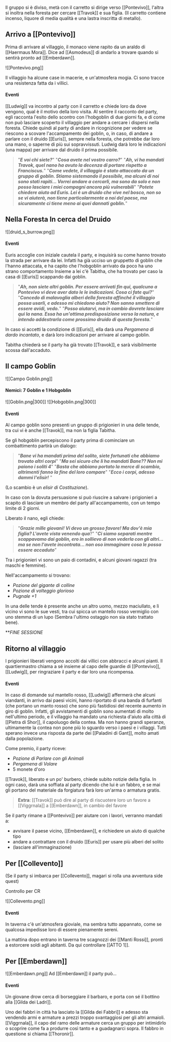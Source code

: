 
Il gruppo si è diviso, metà con il carretto si dirige verso [[Pontevivo]], l'altra si inoltra nella foresta per cercare [[Travok]] e sua figlia. (Il carretto contiene incenso, liquore di media qualità e una lastra inscritta di metallo).

## Arrivo a [[Pontevivo]]

Prima di arrivare al villaggio, il monaco viene rapito da un araldo di  [[Haermaus Mora]].  Dice ad [[Asmodeus]] di andarlo a trovare quando si sentirà pronto ad [[Emberdawn]].

![[Pontevivo.png]]

Il villaggio ha alcune case in macerie, e un'atmosfera mogia. Ci sono tracce una resistenza fatta da i villici.

#### Eventi
[[Ludwig]] va incontro al party con il carretto e chiede loro da dove vengono, qual è il motivo della loro visita. Al sentire il racconto del party, egli racconta l'esito dello scontro con l'hobgoblin di due giorni fa, e di come non può lasciare scoperto il villaggio per andare a cercare i dispersi nella foresta. Chiede quindi al party di andare in ricognizione per vedere se riescono a scovare l'accampamento dei goblin, o, in caso, di andare a parlare con il druido [[Euris]], sempre nella foresta, che potrebbe dar loro una mano, o saperne di più sui sopravvissuti. Ludwig darà loro le indicazioni (una mappa) per arrivare dal druido il prima possibile.

> "**_E voi chi siete?_**"
>  "**_Cosa avete nel vostro carro?_**"
>  "**_Ah, vi ha mandati Travok, quel nano ha avuto la decenza di portare rispetto a Franciscus._**"
>  "**_Come vedete,  il villaggio è stato attaccato da un gruppo di goblin. Stiamo sistemando il possibile, ma alcuni di noi sono stati rapiti... Vorrei andare a cercarli, ma sono da solo e non posso lasciare i miei compagni ancora più vulnerabili_**"
>  "**_Potete chiedere aiuto ad Euris. Lei è un druido che vive nel bosco, non so se vi aiuterà, non tiene particolarmente a noi del paese, ma sicuramente ci tiene meno ai quei dannati goblin._**"


## Nella Foresta In cerca del Druido

![[druid_s_burrow.png]]
#### Eventi
 Euris accoglie con iniziale cautela il party, e inquisirà su come hanno trovato la strada per arrivare da lei. Infatti ha già ucciso un gruppetto di goblin che l'hanno attaccata, e ha capito che l'hobgoblin arrivato da poco ha uno strano comportamento
 Insieme a lei c'è Tabitha, che ha trovato per caso la casa di [[Euris]] scappando dai goblin. 

> "**_Ah, non siete altri goblin. Per essere arrivati fin qui, qualcuno a Pontevivo vi deve aver dato le le indicazioni. Cosa ci fate qui?_**"
> "**_Concedo di malavoglia alberi della foresta affinché il villaggio possa usarli, e adesso mi chiedono aiuto? Non sanno smettere di essere avidi, vedo._**"
> "**_Posso aiutarvi, ma in cambio dovrete lasciare qui la nana. Essa ha un'ottima predisposizione verso la natura, e intendo addestrarla come prossimo druido di questa foresta._**"

In caso si accetti la condizione di [[Euris]], ella darà una _Pergamena di dardo incantato_, e darà loro indicazioni per arrivare al campo goblin.

Tabitha chiederà se il party ha già trovato [[Travok]],  e sarà visibilmente scossa dall'accaduto.

## Il campo Goblin

![[Campo Goblin.png]]
#### Nemici: 7 Goblin e 1 Hobgoblin  

![[Goblin.png|300]]  ![[Hobgoblin.png|300]]

#### Eventi
Al campo goblin sono presenti un gruppo di prigionieri in una delle tende, tra cui vi è anche [[Travok]], ma non la figlia Tabitha. 

Se gli hobgoblin percepiscono il party prima di cominciare un combattimento partirà un dialogo:
> "_**Bane vi ha mandati prima del solito, siete fortunati che abbiamo trovato altri corpi**_"
> "_**Ma sei sicuro che li ha mandati Bane?? Non mi paiono i soliti 4**_"
> "**_Basta che abbiano portato la merce di scambio, altrimenti fanno la fine del loro compare_**"
> "_**Ecco i corpi, adesso dammi l'elisir!**_ "

(Lo scambio è un _elisir di Costituzione_).

In caso con la dovuta persuasione si può riuscire a salvare i prigionieri a scapito di lasciare un membro del party all'accampamento, con un tempo limite di 2 giorni.

Liberato il nano, egli chiede:
>"**_Grazie mille giovani! Vi devo un grosso favore! Ma dov'è mia figlia? L'avete vista venendo qua_**?"
>"**_Ci siamo separati mentre scappavamo dai goblin, ero in sollievo di non vederla con gli altri... ma se non l'avete incontrata... non oso immaginare cosa le possa essere accaduto_**"

Tra i prigionieri vi sono un paio di contadini, e alcuni giovani ragazzi (tra maschi e femmine).

Nell'accampamento si trovano:
- _Pozione del gigante di colline_  
- _Pozione di volteggio glorioso_
- _Pugnale +1_

In una delle tende è presente anche un altro uomo, mezzo maciullato, e lì vicino vi sono le sue vesti, tra cui spicca un mantello rosso vermiglio con uno stemma di un lupo (Sembra l'ultimo ostaggio non sia stato trattato bene).


**_FINE SESSIONE_


## Ritorno al villaggio

I prigionieri liberati vengono accolti dai villici con abbracci e alcuni pianti.
Il quartiermastro chiama a sé insieme al capo delle guardie di [[Pontevivo]], [[Ludwig]], per ringraziare il party e dar loro una ricompensa.

#### Eventi
In caso di domande sul mantello rosso, [[Ludwig]] affermerà che alcuni viandanti, in arrivo dai paesi vicini, hanno riportato di una banda di furfanti (che portano un manto rosso) che sono più fastidiosi del recente aumento in giro di goblin. 
Infatti, gli avvistamenti di goblin sono aumentati di molto nell'ultimo periodo, e il villaggio ha mandato una richiesta d'aiuto alla città di [[Pietra di Shor]], il capoluogo della contea. Ma non hanno grandi speranze, ultimamente la contea non pone più lo sguardo verso i paesi e i villaggi. Tutti sperano invece una risposta da parte dei [[Paladini di Gant]], molto amati dalla popolazione.

Come premio, il party riceve:
- _Pozione di Parlare con gli Animali_
- _Pergamena di Volare_
- 5 monete d'oro

[[Travok]], liberato e un po' burbero, chiede subito notizie della figlia. In ogni caso, darà una soffiata al party dicendo che lui è un fabbro, e se mai gli portano del materiale da forgiatura farà loro un'arma o armatura gratis. 
>**Extra**: [[Travok]] può dire al party di riscuotere loro un favore a [[Viggrnala]] a [[Emberdawn]], in cambio del favore

Se il party rimane a [[Pontevivo]] per aiutare con i lavori, verranno mandati a:
- avvisare il paese vicino, [[Emberdawn]], e richiedere un aiuto di qualche tipo
- andare a contrattare con il druido [[Euris]] per usare più alberi del solito
- (lasciare all'immaginazione)


## Per [[Collevento]]


(Se il party si imbarca per [[Collevento]], magari si rolla una avventura side quest)

Controllo per CR

![[Collevento.png]]
#### Eventi

In taverna c'è un'atmosfera gioviale, ma sembra tutto appannato, come se qualcosa impedisse loro di essere pienamente sereni.

La mattina dopo entrano in taverna tre scagnozzi dei [[Manti Rossi]], pronti a estorcere soldi agli abitanti. Da qui controllare [[ATTO 1]].




## Per [[Emberdawn]]
![[Emberdawn.png]]
Ad [[Emberdawn]] il party può...

#### Eventi
Un giovane drow cerca di borseggiare il barbaro, e porta con sé il bottino alla [[Gilda dei Ladri]]. 

Uno dei fabbri in città ha lasciato la [[Gilda dei Fabbri]] e adesso sta vendendo armi e armature a prezzi troppo svantaggiosi per gli altri armaioli. [[Viggrnala]], il capo del ramo delle armature cerca un gruppo per intimidirlo o scoprire come fa a produrre così tanto e a guadagnarci sopra. Il fabbro in questione si chiama [[Thoronir]].